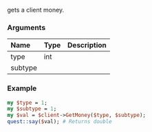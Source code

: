 gets a client money.
### Arguments
**Name**|**Type**|**Description**
:---|:---|:---
type|int|
subtype||

### Example

```perl
my $type = 1;
my $subtype = 1;
my $val = $client->GetMoney($type, $subtype);
quest::say($val); # Returns double
```